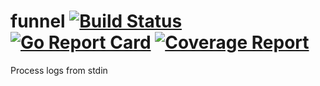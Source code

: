 # funnel [![Build Status](https://travis-ci.org/agnivade/funnel.svg?branch=master)](https://travis-ci.org/agnivade/funnel) [![Go Report Card](https://goreportcard.com/badge/github.com/agnivade/funnel)](https://goreportcard.com/report/github.com/agnivade/funnel) [![Coverage Report](http://gocover.io/_badge/github.com/agnivade/funnel)](http://gocover.io/github.com/agnivade/funnel)
Process logs from stdin
